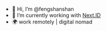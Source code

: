 - 👋 Hi, I’m @fengshanshan
- 🌱 I’m currently working with [Next.ID](https://next.id/)
- 🌍 work remotely | digital nomad

<!---
fengshanshan/fengshanshan is a ✨ special ✨ repository because its `README.md` (this file) appears on your GitHub profile.
You can click the Preview link to take a look at your changes.
--->

